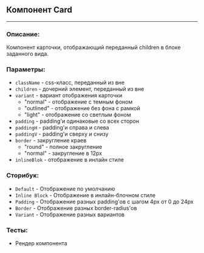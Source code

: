 ## Компонент Card

---

### Описание:

Компонент карточки, отображающий переданный children в блоке заданного вида.

### Параметры:

- `className` - css-класс, переданный из вне
- `children` - дочерний элемент, переданный из вне
- `variant` - вариант отображения карточки
  - "normal" - отображение с темным фоном
  - "outlined" - отображение без фона с рамкой
  - "light" - отображение со светлым фоном
- `padding` - padding'и одинаковые со всех сторон
- `paddingH` - padding'и справа и слева
- `paddingV` - padding'и сверху и снизу
- `border` - закругление краев
  - "round" - полное закругление
  - "normal" - закругление в 12px
- `inlineBlok` - отображение в инлайн стиле

### Сторибук:

- `Default` - Отображение по умолчанию
- `Inline Block` - Отображение в инлайн-блочном стиле
- `Padding` - Отображение разных padding'ов с шагом 4px от 0 до 24px
- `Border` - Отображение разных border-radius'ов
- `Variant` - Отображение разных вариантов

### Тесты:

- Рендер компонента
